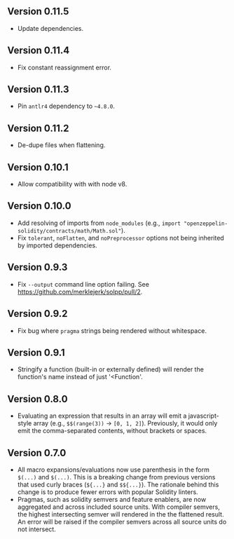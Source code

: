 ## Version 0.11.5
  - Update dependencies.

## Version 0.11.4
  - Fix constant reassignment error.

## Version 0.11.3
  - Pin `antlr4` dependency to `~4.8.0`.

## Version 0.11.2
  - De-dupe files when flattening.

## Version 0.10.1
  - Allow compatibility with with node v8.

## Version 0.10.0
  - Add resolving of imports from `node_modules` (e.g., `import "openzeppelin-solidity/contracts/math/Math.sol"`).
  - Fix `tolerant`, `noFlatten`, and `noPreprocessor` options not being inherited
  by imported dependencies.

## Version 0.9.3
  - Fix `--output` command line option failing. See https://github.com/merklejerk/solpp/pull/2.

## Version 0.9.2
  - Fix bug where `pragma` strings being rendered without whitespace.

## Version 0.9.1
  - Stringify a function (built-in or externally defined) will render the
  function's name instead of just '<Function'.

## Version 0.8.0
  - Evaluating an expression that results in an array will emit a
  javascript-style array (e.g., `$$(range(3))` -> `[0, 1, 2]`). Previously, it
  would only emit the comma-separated contents, without brackets or spaces.

## Version 0.7.0
  - All macro expansions/evaluations now use parenthesis in the form
  `$(...)` and `$(...)`. This is a breaking change from previous versions that
  used curly braces (`${...}` and `$${...}`). The rationale behind this change
  is to produce fewer errors with popular Solidity linters.
  - Pragmas, such as solidity semvers and feature enablers, are now aggregated
  and across included source units. With compiler semvers, the highest
  intersecting semver will rendered in the the flattened result.
  An error will be raised if the compiler semvers across all source units do
  not intersect.
